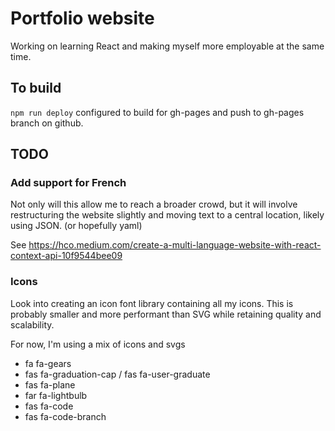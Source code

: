# Portfolio website
Working on learning React and making myself more employable at the same time.

## To build
`npm run deploy` configured to build for gh-pages and push to gh-pages branch on github.





## TODO

### Add support for French
Not only will this allow me to reach a broader crowd, but it will involve restructuring the website slightly and moving text to a central location, likely using JSON. (or hopefully yaml)

See https://hco.medium.com/create-a-multi-language-website-with-react-context-api-10f9544bee09


### Icons
Look into creating an icon font library containing all my icons. This is probably smaller and more performant than SVG while retaining quality and scalability.

For now, I'm using a mix of icons and svgs 
- fa fa-gears
- fas fa-graduation-cap / fas fa-user-graduate
- fas fa-plane
- far fa-lightbulb
- fas fa-code
- fas fa-code-branch